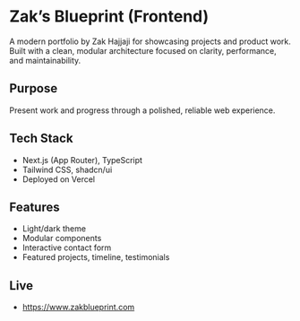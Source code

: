 # Zak’s Blueprint (Frontend)

A modern portfolio by Zak Hajjaji for showcasing projects and product work. Built with a clean, modular architecture focused on clarity, performance, and maintainability.

## Purpose
Present work and progress through a polished, reliable web experience.

## Tech Stack
- Next.js (App Router), TypeScript
- Tailwind CSS, shadcn/ui
- Deployed on Vercel

## Features
- Light/dark theme
- Modular components
- Interactive contact form
- Featured projects, timeline, testimonials

## Live
- https://www.zakblueprint.com

